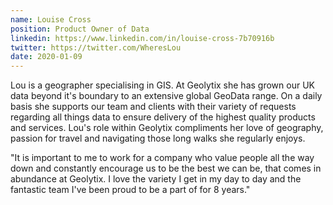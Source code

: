 ```yaml
---
name: Louise Cross
position: Product Owner of Data
linkedin: https://www.linkedin.com/in/louise-cross-7b70916b
twitter: https://twitter.com/WheresLou
date: 2020-01-09
---
```


Lou is a geographer specialising in GIS. At Geolytix she has grown our UK data beyond it's boundary to an extensive global GeoData range. On a daily basis she supports our team and clients with their variety of requests regarding all things data to ensure delivery of the highest quality products and services. Lou's role within Geolytix compliments her love of geography, passion for travel and navigating those long walks she regularly enjoys.

"It is important to me to work for a company who value people all the way down and constantly encourage us to be the best we can be, that comes in abundance at Geolytix. I love the variety I get in my day to day and the fantastic team I've been proud to be a part of for 8 years."

